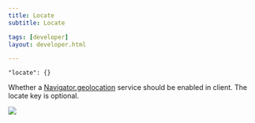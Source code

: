 ```yaml
---
title: Locate
subtitle: Locate

tags: [developer]
layout: developer.html

---
```


`"locate": {}`

Whether a [Navigator.geolocation](https://developer.mozilla.org/en-US/docs/Web/API/Navigator/geolocation) service should be enabled in client. The locate key is optional.

![](../../../assets/img/locate_1.png)

